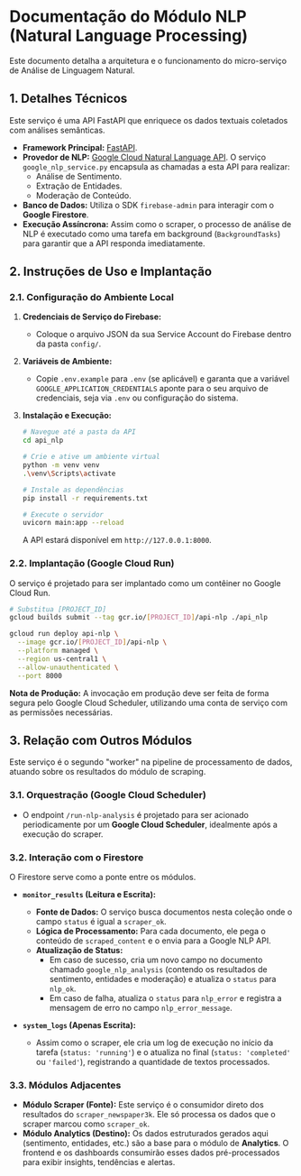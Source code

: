 # Documentação do Módulo NLP (Natural Language Processing)

Este documento detalha a arquitetura e o funcionamento do micro-serviço de Análise de Linguagem Natural.

## 1. Detalhes Técnicos

Este serviço é uma API FastAPI que enriquece os dados textuais coletados com análises semânticas.

- **Framework Principal:** [FastAPI](https://fastapi.tiangolo.com/).
- **Provedor de NLP:** [Google Cloud Natural Language API](https://cloud.google.com/natural-language). O serviço `google_nlp_service.py` encapsula as chamadas a esta API para realizar:
    - Análise de Sentimento.
    - Extração de Entidades.
    - Moderação de Conteúdo.
- **Banco de Dados:** Utiliza o SDK `firebase-admin` para interagir com o **Google Firestore**.
- **Execução Assíncrona:** Assim como o scraper, o processo de análise de NLP é executado como uma tarefa em background (`BackgroundTasks`) para garantir que a API responda imediatamente.

## 2. Instruções de Uso e Implantação

### 2.1. Configuração do Ambiente Local

1.  **Credenciais de Serviço do Firebase:**
    -   Coloque o arquivo JSON da sua Service Account do Firebase dentro da pasta `config/`.

2.  **Variáveis de Ambiente:**
    -   Copie `.env.example` para `.env` (se aplicável) e garanta que a variável `GOOGLE_APPLICATION_CREDENTIALS` aponte para o seu arquivo de credenciais, seja via `.env` ou configuração do sistema.

3.  **Instalação e Execução:**
    ```bash
    # Navegue até a pasta da API
    cd api_nlp

    # Crie e ative um ambiente virtual
    python -m venv venv
    .\venv\Scripts\activate

    # Instale as dependências
    pip install -r requirements.txt

    # Execute o servidor
    uvicorn main:app --reload
    ```
    A API estará disponível em `http://127.0.0.1:8000`.

### 2.2. Implantação (Google Cloud Run)

O serviço é projetado para ser implantado como um contêiner no Google Cloud Run.

```bash
# Substitua [PROJECT_ID]
gcloud builds submit --tag gcr.io/[PROJECT_ID]/api-nlp ./api_nlp

gcloud run deploy api-nlp \
  --image gcr.io/[PROJECT_ID]/api-nlp \
  --platform managed \
  --region us-central1 \
  --allow-unauthenticated \
  --port 8000
```
**Nota de Produção:** A invocação em produção deve ser feita de forma segura pelo Google Cloud Scheduler, utilizando uma conta de serviço com as permissões necessárias.

## 3. Relação com Outros Módulos

Este serviço é o segundo "worker" na pipeline de processamento de dados, atuando sobre os resultados do módulo de scraping.

### 3.1. Orquestração (Google Cloud Scheduler)

-   O endpoint `/run-nlp-analysis` é projetado para ser acionado periodicamente por um **Google Cloud Scheduler**, idealmente após a execução do scraper.

### 3.2. Interação com o Firestore

O Firestore serve como a ponte entre os módulos.

-   **`monitor_results` (Leitura e Escrita):**
    -   **Fonte de Dados:** O serviço busca documentos nesta coleção onde o campo `status` é igual a `scraper_ok`.
    -   **Lógica de Processamento:** Para cada documento, ele pega o conteúdo de `scraped_content` e o envia para a Google NLP API.
    -   **Atualização de Status:**
        -   Em caso de sucesso, cria um novo campo no documento chamado `google_nlp_analysis` (contendo os resultados de sentimento, entidades e moderação) e atualiza o `status` para `nlp_ok`.
        -   Em caso de falha, atualiza o `status` para `nlp_error` e registra a mensagem de erro no campo `nlp_error_message`.

-   **`system_logs` (Apenas Escrita):**
    -   Assim como o scraper, ele cria um log de execução no início da tarefa (`status: 'running'`) e o atualiza no final (`status: 'completed'` ou `'failed'`), registrando a quantidade de textos processados.

### 3.3. Módulos Adjacentes

-   **Módulo Scraper (Fonte):** Este serviço é o consumidor direto dos resultados do `scraper_newspaper3k`. Ele só processa os dados que o scraper marcou como `scraper_ok`.
-   **Módulo Analytics (Destino):** Os dados estruturados gerados aqui (sentimento, entidades, etc.) são a base para o módulo de **Analytics**. O frontend e os dashboards consumirão esses dados pré-processados para exibir insights, tendências e alertas.